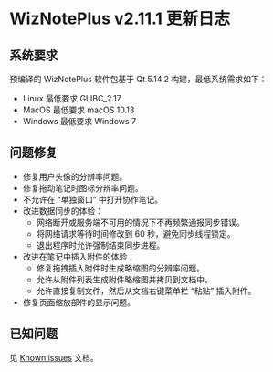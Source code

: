 # WizNotePlus v2.11.1 更新日志

## 系统要求

预编译的 WizNotePlus 软件包基于 Qt 5.14.2 构建，最低系统需求如下：

* Linux 最低要求 GLIBC_2.17
* MacOS 最低要求 macOS 10.13
* Windows 最低要求 Windows 7

## 问题修复

* 修复用户头像的分辨率问题。
* 修复拖动笔记时图标分辨率问题。
* 不允许在 “单独窗口” 中打开协作笔记。
* 改进数据同步的体验：
    * 网络断开或服务端不可用的情况下不再频繁通报同步错误。
    * 将网络请求等待时间修改到 60 秒，避免同步线程锁定。
    * 退出程序时允许强制结束同步进程。
* 改进在笔记中插入附件的体验：
    * 修复拖拽插入附件时生成略缩图的分辨率问题。
    * 允许从附件列表生成附件略缩图并拷贝到文档中。
    * 允许直接复制文件，然后从文档右键菜单栏 “粘贴” 插入附件。
* 修复页面缩放部件的显示问题。

## 已知问题

见 [Known issues](/dist/known-issues-zh-CN.md) 文档。
